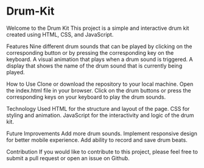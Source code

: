 # Drum-Kit


Welcome to the Drum Kit
This project is a simple and interactive drum kit created using HTML, CSS, and JavaScript.

Features
Nine different drum sounds that can be played by clicking on the corresponding button or by pressing the corresponding key on the keyboard.
A visual animation that plays when a drum sound is triggered.
A display that shows the name of the drum sound that is currently being played.

How to Use
Clone or download the repository to your local machine.
Open the index.html file in your browser.
Click on the drum buttons or press the corresponding keys on your keyboard to play the drum sounds.

Technology Used
HTML for the structure and layout of the page.
CSS for styling and animation.
JavaScript for the interactivity and logic of the drum kit.

Future Improvements
Add more drum sounds.
Implement responsive design for better mobile experience.
Add ability to record and save drum beats.

Contribution
If you would like to contribute to this project, please feel free to submit a pull request or open an issue on Github.

